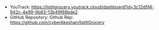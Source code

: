 - YouTrack: https://listitgrocery.youtrack.cloud/dashboard?id=3c12d5f4-942c-4e99-9b83-13b49f68bde2
- GitHub Repository: Github Rep: https://github.com/cyberAkeshan/listItGrocery
